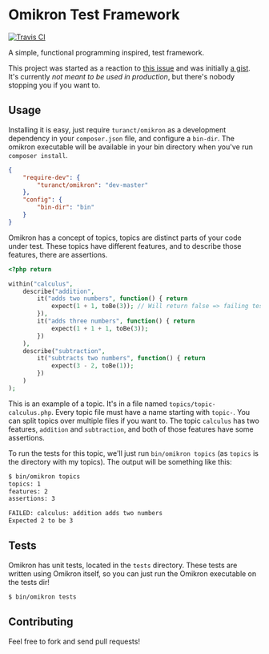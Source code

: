 Omikron Test Framework
=============================

[![Travis CI](https://api.travis-ci.org/turanct/omikron.svg?branch=master)](https://travis-ci.org/turanct/omikron)

A simple, functional programming inspired, test framework.

This project was started as a reaction to [this issue](https://github.com/mathiasverraes/lambdalicious/issues/22) and was initially [a gist](https://gist.github.com/turanct/129a6ed97ec3543ebafd). It's currently *not meant to be used in production*, but there's nobody stopping you if you want to.


Usage
-----------------------------

Installing it is easy, just require `turanct/omikron` as a development dependency in your `composer.json` file, and configure a `bin-dir`. The omikron executable will be available in your bin directory when you've run `composer install`.

```json
{
    "require-dev": {
        "turanct/omikron": "dev-master"
    },
    "config": {
        "bin-dir": "bin"
    }
}
```

Omikron has a concept of topics, topics are distinct parts of your code under test. These topics have different features, and to describe those features, there are assertions.

```php
<?php return

within("calculus",
    describe("addition",
        it("adds two numbers", function() { return
            expect(1 + 1, toBe(3)); // Will return false => failing test
        }),
        it("adds three numbers", function() { return
            expect(1 + 1 + 1, toBe(3));
        })
    ),
    describe("subtraction",
        it("subtracts two numbers", function() { return
            expect(3 - 2, toBe(1));
        })
    )
);
```

This is an example of a topic. It's in a file named `topics/topic-calculus.php`. Every topic file must have a name starting with `topic-`. You can split topics over multiple files if you want to. The topic `calculus` has two features, `addition` and `subtraction`, and both of those features have some assertions.

To run the tests for this topic, we'll just run `bin/omikron topics` (as `topics` is the directory with my topics). The output will be something like this:

```sh
$ bin/omikron topics
topics: 1
features: 2
assertions: 3

FAILED: calculus: addition adds two numbers
Expected 2 to be 3
```


Tests
-----------------------------

Omikron has unit tests, located in the `tests` directory. These tests are written using Omikron itself, so you can just run the Omikron executable on the tests dir!

```sh
$ bin/omikron tests
```


Contributing
-----------------------------

Feel free to fork and send pull requests!

